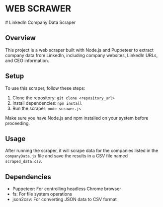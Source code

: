 <h1>WEB SCRAWER</h2>
# LinkedIn Company Data Scraper

## Overview

This project is a web scraper built with Node.js and Puppeteer to extract company data from LinkedIn, including company websites, LinkedIn URLs, and CEO information.

## Setup

To use this scraper, follow these steps:

1. Clone the repository: `git clone <repository_url>`
2. Install dependencies: `npm install`
3. Run the scraper: `node scrawer.js`

Make sure you have Node.js and npm installed on your system before proceeding.

## Usage

After running the scraper, it will scrape data for the companies listed in the `companyData.js` file and save the results in a CSV file named `scraped_data.csv`.

## Dependencies

- Puppeteer: For controlling headless Chrome browser
- fs: For file system operations
- json2csv: For converting JSON data to CSV format
